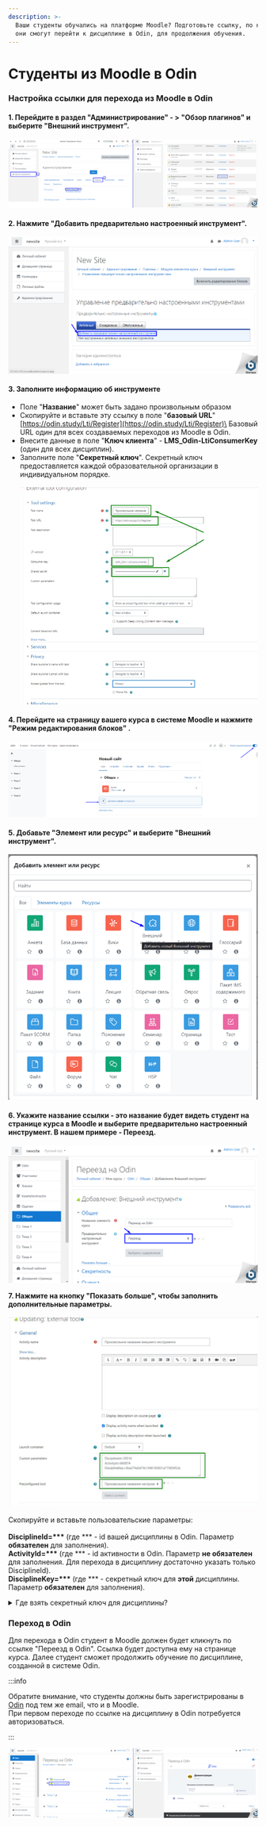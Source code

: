 ```yaml
---
description: >-
  Ваши студенты обучались на платформе Moodle? Подготовьте ссылку, по которой
  они смогут перейти к дисциплине в Odin, для продолжения обучения.
---
```


# Студенты из Moodle в Odin

### Настройка ссылки для перехода из Moodle в Odin

#### 1. Перейдите в раздел "Администрирование" - >  "Обзор плагинов" и выберите "Внешний инструмент".

![](<../../.gitbook/assets/Screenshot_669 (2).png>)

#### 2. Нажмите "Добавить предварительно настроенный инструмент".

![](../../.gitbook/assets/Screenshot_671.png)

#### 3. Заполните информацию об инструменте

* Поле "**Название**" может быть задано произвольным образом
* Скопируйте и вставьте эту ссылку в поле "**базовый URL**" [https://odin.study/Lti/Register](https://odin.study/Lti/Register)\
  Базовый URL один для всех создаваемых переходов из Moodle в Odin.
* Внесите данные в поле "**Ключ клиента**" - **LMS\_Odin-LtiConsumerKey** (один для всех дисциплин).
* Заполните поле "**Секретный ключ**". Секретный ключ предоставляется каждой образовательной организации в индивидуальном порядке.\
  \
  ![](<../../.gitbook/assets/image (12) (3).png>)

#### 4. Перейдите **на страницу вашего курса** в системе Moodle и нажмите **"Режим редактирования блоков"** .

![](<../../.gitbook/assets/image (9) (2) (1).png>)

#### 5. Добавьте **"**&#x42D;лемент или ресурс" и выберите "Внешний инструмент".

![](<../../.gitbook/assets/image (10) (2) (1).png>)

#### 6. Укажите название ссылки - это название будет видеть студент на странице курса в Moodle и выберите предварительно настроенный инструмент. В нашем примере  - Переезд.

![](../../.gitbook/assets/Screenshot_677.png)

**7. Нажмите на кнопку "Показать больше", чтобы заполнить дополнительные параметры.**\
\
![](<../../.gitbook/assets/image (21) (3).png>)\
\
Скопируйте и вставьте пользовательские параметры:\
\
**DisciplineId=\*\*\*** (где \*\*\*  - id вашей дисциплины в Odin. Параметр **обязателен** для заполнения).\
**ActivityId=\*\*\*** (где \*\*\* - id активности в Odin. Параметр **не обязателен** для заполнения. Для перехода в дисциплину достаточно указать только DisciplineId).\
**DisciplineKey=\*\*\*** (где \*\*\* - секретный ключ для **этой** дисциплины. Параметр **обязателен** для заполнения).

<details>

<summary>Где взять секретный ключ для дисциплины?</summary>

На странице дисциплины по кнопке "Интеграция с Moodle".

![](<../../.gitbook/assets/image (2) (1) (3).png>)

</details>

### Переход в Odin

Для перехода в  Odin студент в  Moodle должен будет  кликнуть по ссылке "Переезд в Odin". Ссылка будет доступна ему на странице курса. Далее студент сможет продолжить обучение по диcциплине, созданной в системе Odin.

:::info

Обратите внимание, что студенты должны быть зарегистрированы в [Оdin](https://odin.study/ru) под тем же email, что и в Moodle.\
При первом переходе по ссылке на дисциплину в Odin потребуется авторизоваться.

:::

![](../../.gitbook/assets/Screenshot_678.png)
